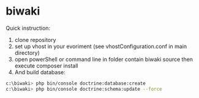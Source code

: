 # biwaki

Quick instruction:

1. clone repository
2. set up vhost in your evoriment (see vhostConfiguration.conf in main directory)
3. open powerShell or command line in folder contain biwaki source then execute composer install 
4. And build database:
```bash
c:\biwaki> php bin/console doctrine:database:create
c:\biwaki> php bin/console doctrine:schema:update --force
```
